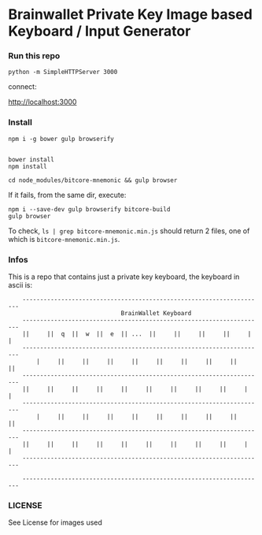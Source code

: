 # Brainwallet Private Key Image based Keyboard / Input Generator

### Run this repo

    python -m SimpleHTTPServer 3000

connect:

<http://localhost:3000>


### Install

    npm i -g bower gulp browserify


    bower install
    npm install

    cd node_modules/bitcore-mnemonic && gulp browser

If it fails, from the same dir, execute:

    npm i --save-dev gulp browserify bitcore-build
    gulp browser

To check, `ls | grep bitcore-mnemonic.min.js` should return 2 files, one of which is `bitcore-mnemonic.min.js`.

### Infos


This is a repo that contains just a private key keyboard, the keyboard in ascii is:


        ---------------------------------------------------------------------
                                    BrainWallet Keyboard
        ---------------------------------------------------------------------
        ||     ||  q  ||  w  ||  e  || ...  ||     ||     ||     ||     |     |
        ---------------------------------------------------------------------
            |     ||     ||     ||     ||     ||     ||     ||     ||     ||
        ---------------------------------------------------------------------
        ||     ||     ||     ||     ||     ||     ||     ||     ||     |     |
        ---------------------------------------------------------------------
            |     ||     ||     ||     ||     ||     ||     ||     ||     ||
        ---------------------------------------------------------------------
        ||     ||     ||     ||     ||     ||     ||     ||     ||     |     |
        ---------------------------------------------------------------------

        ---------------------------------------------------------------------



### LICENSE

See License for images used

